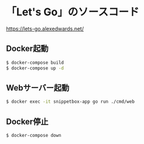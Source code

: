 # 「Let's Go」のソースコード

https://lets-go.alexedwards.net/

## Docker起動

```sh
$ docker-compose build
$ docker-compose up -d
```

## Webサーバー起動

```sh
$ docker exec -it snippetbox-app go run ./cmd/web
```

## Docker停止

```sh
$ docker-compose down
```
